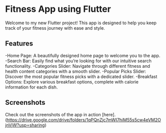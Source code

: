 # Fitness App using Flutter
Welcome to my new Flutter project! This app is designed to help you keep track of your fitness journey with ease and style. 

## Features
-Home Page: A beautifully designed home page to welcome you to the app.
-Search Bar: Easily find what you’re looking for with our intuitive search functionality.
-Categories Slider: Navigate through different fitness and health content categories with a smooth slider.
-Popular Picks Slider: Discover the most popular fitness picks with a dedicated slider.
-Breakfast Options: Explore various breakfast options, complete with calorie information for each dish.

## Screenshots
Check out the screenshots of the app in action [here]. (https://drive.google.com/drive/folders/1qPQnZjc7mWI7hiM55s5cw4eVM2OjnVjW?usp=sharing)
